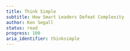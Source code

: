 ```yaml
---
title: Think Simple
subtitle: How Smart Leaders Defeat Complexity
author: Ken Segall
status: read
progress: 100
aria_identifier: thinksimple
---
```

